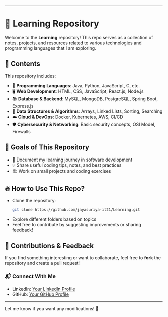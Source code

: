 
---

# 📘 Learning Repository  

Welcome to the **Learning** repository! This repo serves as a collection of notes, projects, and resources related to various technologies and programming languages that I am exploring.  

## 📌 **Contents**  
This repository includes:  
- 🚀 **Programming Languages**: Java, Python, JavaScript, C, etc.  
- 🖥 **Web Development**: HTML, CSS, JavaScript, React.js, Node.js  
- 📚 **Database & Backend**: MySQL, MongoDB, PostgreSQL, Spring Boot, Express.js  
- 🔢 **Data Structures & Algorithms**: Arrays, Linked Lists, Sorting, Searching  
- ☁️ **Cloud & DevOps**: Docker, Kubernetes, AWS, CI/CD  
- 🛡 **Cybersecurity & Networking**: Basic security concepts, OSI Model, Firewalls  

## 🎯 **Goals of This Repository**  
- 📖 Document my learning journey in software development  
- 💡 Share useful coding tips, notes, and best practices  
- 🏗 Work on small projects and coding exercises  

## 🔥 **How to Use This Repo?**  
- Clone the repository:  
  ```sh
  git clone https://github.com/jayasuriya-it21/Learning.git
  ```
- Explore different folders based on topics  
- Feel free to contribute by suggesting improvements or sharing feedback!  

## 🤝 **Contributions & Feedback**  
If you find something interesting or want to collaborate, feel free to **fork** the repository and create a pull request!  

### 📬 **Connect With Me**  
- LinkedIn: [Your LinkedIn Profile](https://www.linkedin.com/in/jayasuriya-bit/)  
- GitHub: [Your GitHub Profile]( https://github.com/jayasuriya-it21)  

---

Let me know if you want any modifications! 🚀